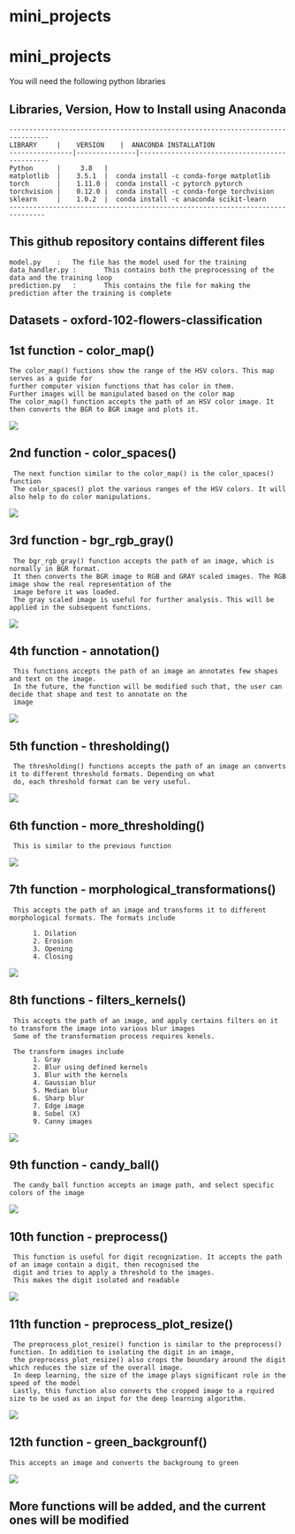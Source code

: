 # mini_projects

# mini_projects


You will need the following python libraries 


Libraries, Version, How to Install using Anaconda
-------------------------------------------------------------------
	--------------------------------------------------------------------------------
	LIBRARY		|    VERSION	|  ANACONDA INSTALLATION 
	----------------|---------------|-----------------------------------------------
	Python 		|     3.8	|         	
	matplotlib 	|    3.5.1	|  conda install -c conda-forge matplotlib 	
	torch 		|    1.11.0	|  conda install -c pytorch pytorch 
	torchvision	|    0.12.0	|  conda install -c conda-forge torchvision
  	sklearn		|    1.0.2	|  conda install -c anaconda scikit-learn
	-------------------------------------------------------------------------------
  
 This github repository contains different files 
 ------------------------------------------------------------------
  	model.py	: 	The file has the model used for the training 
  	data_handler.py :    	This contains both the preprocessing of the data and the training loop 
  	prediction.py   :    	This contains the file for making the prediction after the training is complete 
  

Datasets - oxford-102-flowers-classification
------------------------------------------------------------------


1st function - color_map()
-----------------------------------------------------------------------------------------------------------------------------
	The color_map() fuctions show the range of the HSV colors. This map serves as a guide for
	further computer vision functions that has color in them. 
	Further images will be manipulated based on the color map
	The color_map() function accepts the path of an HSV color image. It then converts the BGR to BGR image and plots it. 
	
![](images/colr_map.png)

2nd function - color_spaces()
-----------------------------------------------------------------------------------------------------------------------------

     The next function similar to the color_map() is the color_spaces() function 
     The color_spaces() plot the various ranges of the HSV colors. It will also help to do color manipulations. 

![](images/color_spaces.png)

3rd function - bgr_rgb_gray()
-----------------------------------------------------------------------------------------------------------------------------
     The bgr_rgb_gray() function accepts the path of an image, which is normally in BGR format. 
     It then converts the BGR image to RGB and GRAY scaled images. The RGB image show the real representation of the 
     image before it was loaded. 
     The gray scaled image is useful for further analysis. This will be applied in the subsequent functions. 
     
![](images/bgr_rgb_gray.png)


4th function -  annotation()
-----------------------------------------------------------------------------------------------------------------------------
     This functions accepts the path of an image an annotates few shapes and text on the image. 
     In the future, the function will be modified such that, the user can decide that shape and test to annotate on the 
     image  
     
![](images/annotation.png)

5th function - thresholding()
-----------------------------------------------------------------------------------------------------------------------------
     The thresholding() functions accepts the path of an image an converts it to different threshold formats. Depending on what 
     do, each threshold format can be very useful. 

![](images/thresholding.png)

6th function - more_thresholding()
-----------------------------------------------------------------------------------------------------------------------------
     This is similar to the previous function

![](images/more_thresholding.png)

7th function - morphological_transformations()
-----------------------------------------------------------------------------------------------------------------------------
     This accepts the path of an image and transforms it to different morphological formats. The formats include 

          1. Dilation 
          2. Erosion 
          3. Opening 
          4. Closing 

![](images/morphological_transformations.png)

8th functions - filters_kernels()
-----------------------------------------------------------------------------------------------------------------------------
     This accepts the path of an image, and apply certains filters on it to transform the image into various blur images
     Some of the transformation process requires kenels. 
     
     The transform images include 
          1. Gray 
          2. Blur using defined kernels 
          3. Blur with the kernels 
          4. Gaussian blur 
          5. Median blur 
          6. Sharp blur 
          7. Edge image 
          8. Sobel (X)
          9. Canny images 
	  
![](images/filters_kernels.png)

9th function - candy_ball()
-----------------------------------------------------------------------------------------------------------------------------
     The candy_ball function accepts an image path, and select specific colors of the image 

![](images/candy_ball.png)

10th function - preprocess()
-----------------------------------------------------------------------------------------------------------------------------
     This function is useful for digit recognization. It accepts the path of an image contain a digit, then recognised the 
     digit and tries to apply a threshold to the images. 
     This makes the digit isolated and readable 
     
     
![](images/preprocess.png)

11th function - preprocess_plot_resize()
-----------------------------------------------------------------------------------------------------------------------------
     The preprocess_plot_resize() function is similar to the preprocess() function. In addition to isolating the digit in an image, 
     the preprocess_plot_resize() also crops the boundary around the digit which reduces the size of the overall image. 
     In deep learning, the size of the image plays significant role in the speed of the model 
     Lastly, this function also converts the cropped image to a rquired size to be used as an input for the deep learning algorithm. 

![](images/preprocess_plot_resize.png)


12th function - green_backgrounf()
-----------------------------------------------------------------------------------------------------------------------------
	This accepts an image and converts the backgroung to green 
![](images/green_screen.png)




More functions will be added, and the current ones will be modified 
-----------------------------------------------------------------------------------------------------------------------------
	
	
